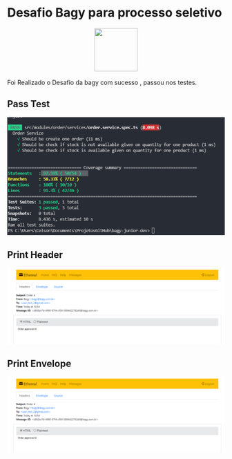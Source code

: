 # Desafio Bagy para processo seletivo

<p align=center>
<img src="https://sites.bagy.com.br/wp-content/uploads/2021/03/cropped-Design-sem-nome-3-min-1-192x192.png" width="100" height="100">
</p>



Foi Realizado o Desafio da bagy com sucesso , passou nos testes.
## Pass Test
![Print screen](coverage/Screenshot.png)

## Print Header
![Print screen](coverage/challenge_01.png)

## Print Envelope
![Print screen](coverage/challenge_01.png)
